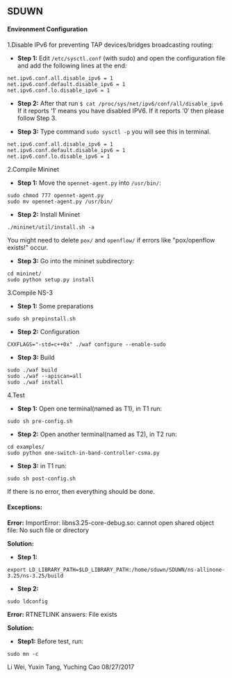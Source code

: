 ## SDUWN

#### Environment Configuration
1.Disable IPv6 for preventing TAP devices/bridges broadcasting routing:

- **Step 1:** Edit `/etc/sysctl.conf` (with sudo) and open the configuration file and add the following lines at the end:

```
net.ipv6.conf.all.disable_ipv6 = 1
net.ipv6.conf.default.disable_ipv6 = 1
net.ipv6.conf.lo.disable_ipv6 = 1
```

- **Step 2:** After that run `$ cat /proc/sys/net/ipv6/conf/all/disable_ipv6`
If it reports ‘1′ means you have disabled IPV6. 
If it reports ‘0‘ then please follow Step 3.

- **Step 3:** Type command `sudo sysctl -p` you will see this in terminal.
```
net.ipv6.conf.all.disable_ipv6 = 1
net.ipv6.conf.default.disable_ipv6 = 1
net.ipv6.conf.lo.disable_ipv6 = 1
```

2.Compile Mininet

- **Step 1:** Move the `opennet-agent.py` into `/usr/bin/`:
```
sudo chmod 777 opennet-agent.py
sudo mv opennet-agent.py /usr/bin/
```
- **Step 2:** Install Mininet
```
./mininet/util/install.sh -a
```
You might need to delete `pox/` and `openflow/` if errors like "pox/openflow exists!" occur.

- **Step 3:** Go into the mininet subdirectory:
```
cd mininet/
sudo python setup.py install
```
3.Compile NS-3

- **Step 1:** Some preparations
```
sudo sh prepinstall.sh
```
- **Step 2:** Configuration 
```
CXXFLAGS="-std=c++0x" ./waf configure --enable-sudo
```
- **Step 3:** Build 
```
sudo ./waf build
sudo ./waf --apiscan=all
sudo ./waf install
```
4.Test
- **Step 1:** Open one terminal(named as T1), in T1 run:
```
sudo sh pre-config.sh
```
- **Step 2:** Open another terminal(named as T2), in T2 run:
```
cd examples/
sudo python one-switch-in-band-controller-csma.py
```
- **Step 3:** in T1 run:
```
sudo sh post-config.sh
```

If there is no error, then everything should be done.


#### Exceptions:
**Error:**
ImportError: libns3.25-core-debug.so: cannot open shared object file: No such file or directory

**Solution:**

- **Step 1:** 
```
export LD_LIBRARY_PATH=$LD_LIBRARY_PATH:/home/sduwn/SDUWN/ns-allinone-3.25/ns-3.25/build
```
- **Step 2:**
```
sudo ldconfig
```


**Error:**
RTNETLINK answers: File exists

**Solution:**

- **Step1:** Before test, run:
```
sudo mn -c
```

Li Wei, Yuxin Tang, Yuching Cao
08/27/2017
